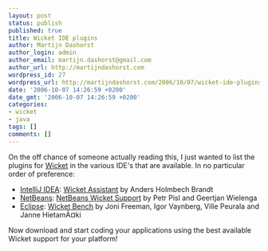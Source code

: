 ```yaml
---
layout: post
status: publish
published: true
title: Wicket IDE plugins
author: Martijn Dashorst
author_login: admin
author_email: martijn.dashorst@gmail.com
author_url: http://martijndashorst.com
wordpress_id: 27
wordpress_url: http://martijndashorst.com/2006/10/07/wicket-ide-plugins/
date: '2006-10-07 14:26:59 +0200'
date_gmt: '2006-10-07 14:26:59 +0200'
categories:
- wicket
- java
tags: []
comments: []
---
```

<p>On the off chance of someone actually reading this, I just wanted to list the plugins for <a href="http://wicketframework.org">Wicket</a> in the various IDE's that are available. In no particular order of preference:</p>
<ul>
<li><a href="http://www.jetbrains.com/idea/">IntelliJ IDEA</a>: <a href="http://plugins.intellij.net/plugin/?id=1121">Wicket Assistant</a> by Anders Holmbech Brandt</li>
<li><a href="http://www.netbeans.org">NetBeans</a>: <a href="https://nbwicketsupport.dev.java.net/">NetBeans Wicket Support</a> by Petr Pisl and Geertjan Wielenga</li>
<li><a href="http://www.eclipse.org">Eclipse</a>: <a href="http://www.laughingpanda.org/mediawiki/index.php/Wicket_Bench">Wicket Bench</a> by Joni Freeman, Igor Vaynberg, Ville Peurala and Janne HietamÃ¤ki</li>
</ul>
<p>
Now download and start coding your applications using the best available Wicket support for your platform!</p>
